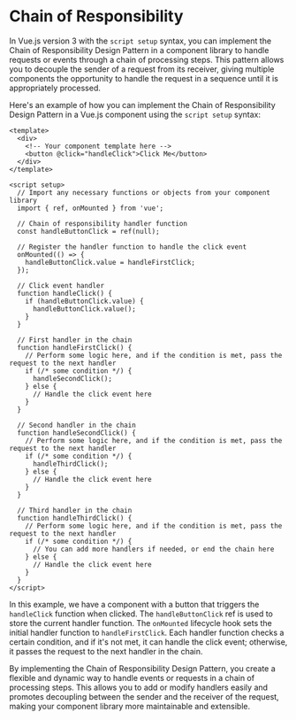 # Chain of Responsibility

In Vue.js version 3 with the `script setup` syntax, you can implement the Chain of Responsibility Design Pattern in a component library to handle requests or events through a chain of processing steps. This pattern allows you to decouple the sender of a request from its receiver, giving multiple components the opportunity to handle the request in a sequence until it is appropriately processed.

Here's an example of how you can implement the Chain of Responsibility Design Pattern in a Vue.js component using the `script setup` syntax:

```vue
<template>
  <div>
    <!-- Your component template here -->
    <button @click="handleClick">Click Me</button>
  </div>
</template>

<script setup>
  // Import any necessary functions or objects from your component library
  import { ref, onMounted } from 'vue';

  // Chain of responsibility handler function
  const handleButtonClick = ref(null);

  // Register the handler function to handle the click event
  onMounted(() => {
    handleButtonClick.value = handleFirstClick;
  });

  // Click event handler
  function handleClick() {
    if (handleButtonClick.value) {
      handleButtonClick.value();
    }
  }

  // First handler in the chain
  function handleFirstClick() {
    // Perform some logic here, and if the condition is met, pass the request to the next handler
    if (/* some condition */) {
      handleSecondClick();
    } else {
      // Handle the click event here
    }
  }

  // Second handler in the chain
  function handleSecondClick() {
    // Perform some logic here, and if the condition is met, pass the request to the next handler
    if (/* some condition */) {
      handleThirdClick();
    } else {
      // Handle the click event here
    }
  }

  // Third handler in the chain
  function handleThirdClick() {
    // Perform some logic here, and if the condition is met, pass the request to the next handler
    if (/* some condition */) {
      // You can add more handlers if needed, or end the chain here
    } else {
      // Handle the click event here
    }
  }
</script>
```

In this example, we have a component with a button that triggers the `handleClick` function when clicked. The `handleButtonClick` ref is used to store the current handler function. The `onMounted` lifecycle hook sets the initial handler function to `handleFirstClick`. Each handler function checks a certain condition, and if it's not met, it can handle the click event; otherwise, it passes the request to the next handler in the chain.

By implementing the Chain of Responsibility Design Pattern, you create a flexible and dynamic way to handle events or requests in a chain of processing steps. This allows you to add or modify handlers easily and promotes decoupling between the sender and the receiver of the request, making your component library more maintainable and extensible.